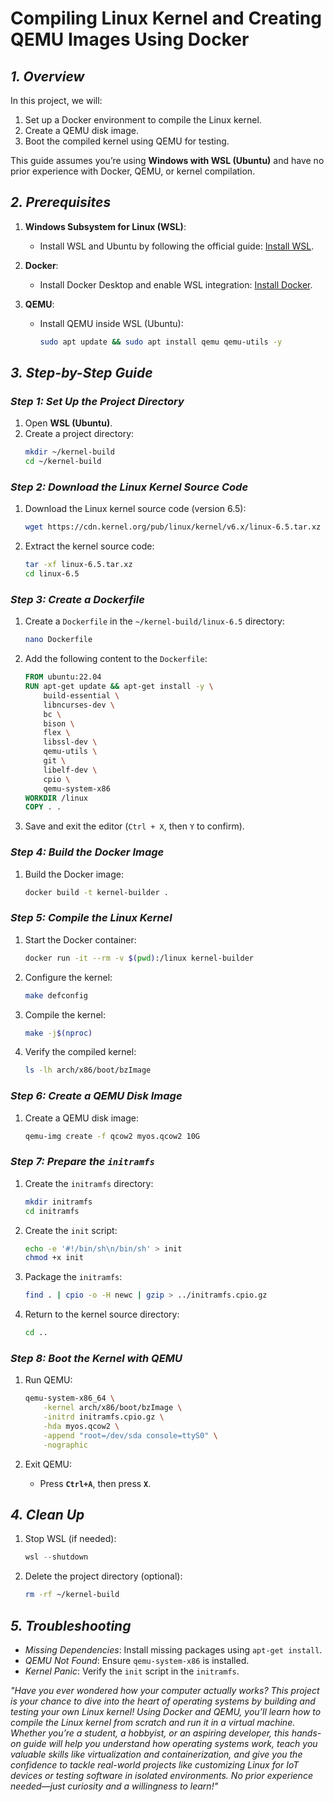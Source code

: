 

# Compiling Linux Kernel and Creating QEMU Images Using Docker



## *1. Overview*

In this project, we will:
1. Set up a Docker environment to compile the Linux kernel.
2. Create a QEMU disk image.
3. Boot the compiled kernel using QEMU for testing.

This guide assumes you’re using **Windows with WSL (Ubuntu)** and have no prior experience with Docker, QEMU, or kernel compilation.


## *2. Prerequisites*

1. **Windows Subsystem for Linux (WSL)**:
   - Install WSL and Ubuntu by following the official guide: [Install WSL](https://learn.microsoft.com/en-us/windows/wsl/install).

2. **Docker**:
   - Install Docker Desktop and enable WSL integration: [Install Docker](https://docs.docker.com/desktop/install/windows-install/).

3. **QEMU**:
   - Install QEMU inside WSL (Ubuntu):
     ```bash
     sudo apt update && sudo apt install qemu qemu-utils -y
     ```



## *3. Step-by-Step Guide*

### *Step 1: Set Up the Project Directory*

1. Open **WSL (Ubuntu)**.
2. Create a project directory:
   ```bash
   mkdir ~/kernel-build
   cd ~/kernel-build
   ```


### *Step 2: Download the Linux Kernel Source Code*

1. Download the Linux kernel source code (version 6.5):
   ```bash
   wget https://cdn.kernel.org/pub/linux/kernel/v6.x/linux-6.5.tar.xz
   ```

2. Extract the kernel source code:
   ```bash
   tar -xf linux-6.5.tar.xz
   cd linux-6.5
   ```



### *Step 3: Create a Dockerfile*

1. Create a `Dockerfile` in the `~/kernel-build/linux-6.5` directory:
   ```bash
   nano Dockerfile
   ```

2. Add the following content to the `Dockerfile`:
   ```Dockerfile
   FROM ubuntu:22.04
   RUN apt-get update && apt-get install -y \
       build-essential \
       libncurses-dev \
       bc \
       bison \
       flex \
       libssl-dev \
       qemu-utils \
       git \
       libelf-dev \
       cpio \
       qemu-system-x86
   WORKDIR /linux
   COPY . .
   ```

3. Save and exit the editor (`Ctrl + X`, then `Y` to confirm).



### *Step 4: Build the Docker Image*

1. Build the Docker image:
   ```bash
   docker build -t kernel-builder .
   ```



### *Step 5: Compile the Linux Kernel*

1. Start the Docker container:
   ```bash
   docker run -it --rm -v $(pwd):/linux kernel-builder
   ```

2. Configure the kernel:
   ```bash
   make defconfig
   ```

3. Compile the kernel:
   ```bash
   make -j$(nproc)
   ```

4. Verify the compiled kernel:
   ```bash
   ls -lh arch/x86/boot/bzImage
   ```



### *Step 6: Create a QEMU Disk Image*

1. Create a QEMU disk image:
   ```bash
   qemu-img create -f qcow2 myos.qcow2 10G
   ```



### *Step 7: Prepare the `initramfs`*

1. Create the `initramfs` directory:
   ```bash
   mkdir initramfs
   cd initramfs
   ```

2. Create the `init` script:
   ```bash
   echo -e '#!/bin/sh\n/bin/sh' > init
   chmod +x init
   ```

3. Package the `initramfs`:
   ```bash
   find . | cpio -o -H newc | gzip > ../initramfs.cpio.gz
   ```

4. Return to the kernel source directory:
   ```bash
   cd ..
   ```



### *Step 8: Boot the Kernel with QEMU*

1. Run QEMU:
   ```bash
   qemu-system-x86_64 \
       -kernel arch/x86/boot/bzImage \
       -initrd initramfs.cpio.gz \
       -hda myos.qcow2 \
       -append "root=/dev/sda console=ttyS0" \
       -nographic
   ```

2. Exit QEMU:
   - Press **`Ctrl+A`**, then press **`X`**.



## *4. Clean Up*

1. Stop WSL (if needed):
   ```powershell
   wsl --shutdown
   ```

2. Delete the project directory (optional):
   ```bash
   rm -rf ~/kernel-build
   ```



## *5. Troubleshooting*

- *Missing Dependencies*: Install missing packages using `apt-get install`.
- *QEMU Not Found*: Ensure `qemu-system-x86` is installed.
- *Kernel Panic*: Verify the `init` script in the `initramfs`.



*"Have you ever wondered how your computer actually works? This project is your chance to dive into the heart of operating systems by building and testing your own Linux kernel! Using Docker and QEMU, you’ll learn how to compile the Linux kernel from scratch and run it in a virtual machine. Whether you’re a student, a hobbyist, or an aspiring developer, this hands-on guide will help you understand how operating systems work, teach you valuable skills like virtualization and containerization, and give you the confidence to tackle real-world projects like customizing Linux for IoT devices or testing software in isolated environments. No prior experience needed—just curiosity and a willingness to learn!"*

